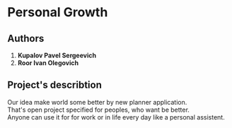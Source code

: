 # Personal Growth

## Authors    
1. __Kupalov Pavel Sergeevich__  
2. __Roor Ivan Olegovich__


## Project's describtion
Our idea make world some better by new planner application.  
That's open project specified for peoples, who want be better.  
Anyone can use it for for work or in life every day like a personal assistent.
